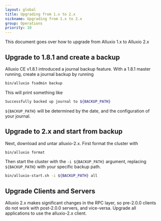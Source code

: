 ```yaml
---
layout: global
title: Upgrading from 1.x to 2.x
nickname: Upgrading from 1.x to 2.x
group: Operations
priority: 10
---
```


This document goes over how to upgrade from Alluxio 1.x to Alluxio 2.x

## Upgrade to 1.8.1 and create a backup

Alluxio CE v1.8.1 introduced a journal backup feature. With a 1.8.1 master running,
create a journal backup by running

```bash
bin/alluxio fsadmin backup
```

This will print something like

```bash
Successfully backed up journal to ${BACKUP_PATH}
```

`${BACKUP_PATH}` will be determined by the date, and the configuration of your
journal.

## Upgrade to 2.x and start from backup

Next, download and untar alluxio-2.x. First format the cluster with

```bash
bin/alluxio format
```

Then start the cluster with the `-i ${BACKUP_PATH}` argument, replacing
`${BACKUP_PATH}` with your specific backup path.

```bash
bin/alluxio-start.sh -i ${BACKUP_PATH} all
```

## Upgrade Clients and Servers

Alluxio 2.x makes significant changes in the RPC layer,
so pre-2.0.0 clients do not work with post-2.0.0 servers, and vice-versa.
Upgrade all applications to use the alluxio-2.x client.
